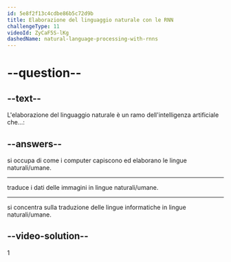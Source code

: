```yaml
---
id: 5e8f2f13c4cdbe86b5c72d9b
title: Elaborazione del linguaggio naturale con le RNN
challengeType: 11
videoId: ZyCaF5S-lKg
dashedName: natural-language-processing-with-rnns
---
```


# --question--

## --text--

L'elaborazione del linguaggio naturale è un ramo dell'intelligenza artificiale che...:

## --answers--

si occupa di come i computer capiscono ed elaborano le lingue naturali/umane.

---

traduce i dati delle immagini in lingue naturali/umane.

---

si concentra sulla traduzione delle lingue informatiche in lingue naturali/umane.

## --video-solution--

1

